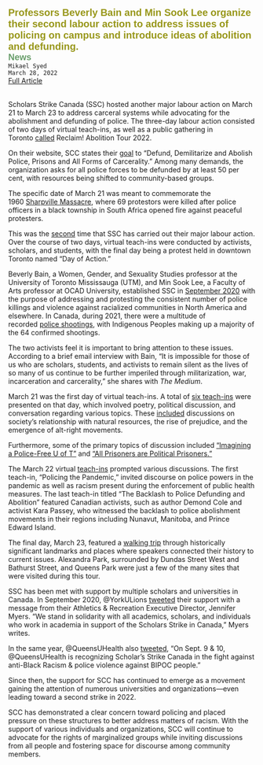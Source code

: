 <b style="color: #98971a; font-size: 20px; font-family: 'Schibsted Grotesk', sans-serif;">Professors Beverly Bain and Min Sook Lee organize their second labour action to address issues of policing on campus and introduce ideas of abolition and defunding.
</b><br>
<b style="color: #689d6a; font-size: 18px; font-family: 'Schibsted Grotesk', sans-serif;">News
</b><br>
`Mikael Syed`<br>
`March 28, 2022`<br>
[Full Article](https://themedium.ca/scholars-strike-canada-a-three-day-protest-against-policing-and-carcerality%ef%bf%bc/)<br><br>

Scholars Strike Canada (SSC) hosted another major labour action on March 21 to March 23 to address carceral systems while advocating for the abolishment and defunding of police. The three-day labour action consisted of two days of virtual teach-ins, as well as a public gathering in Toronto [called](https://rabble.ca/anti-racism/an-academic-initiative-focused-on-ending-carcerality-on-campus/) Reclaim! Abolition Tour 2022.

On their website, SCC states their [goal](https://www.scholarstrikecanada.ca/home) to “Defund, Demilitarize and Abolish Police, Prisons and All Forms of Carcerality.” Among many demands, the organization asks for all police forces to be defunded by at least 50 per cent, with resources being shifted to community-based groups.

The specific date of March 21 was meant to commemorate the 1960 [Sharpville Massacre](https://humanrights.ca/story/the-sharpeville-massacre), where 69 protestors were killed after police officers in a black township in South Africa opened fire against peaceful protesters.

This was the [second](https://www.scholarstrikecanada.ca/home) time that SSC has carried out their major labour action. Over the course of two days, virtual teach-ins were conducted by activists, scholars, and students, with the final day being a protest held in downtown Toronto named “Day of Action.”

Beverly Bain, a Women, Gender, and Sexuality Studies professor at the University of Toronto Mississauga (UTM), and Min Sook Lee, a Faculty of Arts professor at OCAD University, established SSC in [September 2020](https://www.scholarstrikecanada.ca/home) with the purpose of addressing and protesting the consistent number of police killings and violence against racialized communities in North America and elsewhere. In Canada, during 2021, there were a multitude of recorded [police shootings](https://www.thestar.com/opinion/star-columnists/2022/03/21/scholar-strike-2022-why-professors-and-students-will-hit-the-streets-in-a-show-of-resistance.html), with Indigenous Peoples making up a majority of the 64 confirmed shootings. 

The two activists feel it is important to bring attention to these issues. According to a brief email interview with Bain, “It is impossible for those of us who are scholars, students, and activists to remain silent as the lives of so many of us continue to be further imperiled through militarization, war, incarceration and carcerality,” she shares with _The Medium_.

March 21 was the first day of virtual teach-ins. A total of [six teach-ins](https://www.scholarstrikecanada.ca/) were presented on that day, which involved poetry, political discussion, and conversation regarding various topics. These [included](https://www.scholarstrikecanada.ca/) discussions on society’s relationship with natural resources, the rise of prejudice, and the emergence of alt-right movements.

Furthermore, some of the primary topics of discussion included [“Imagining a Police-Free U of T”](http://scholarstrikecanada.ca/) and [“All Prisoners are Political Prisoners.”](http://scholarstrikecanada.ca/)

The March 22 virtual [teach-ins](https://www.scholarstrikecanada.ca/) prompted various discussions. The first teach-in, “Policing the Pandemic,” invited discourse on police powers in the pandemic as well as racism present during the enforcement of public health measures. The last teach-in titled “The Backlash to Police Defunding and Abolition” featured Canadian activists, such as author Demond Cole and activist Kara Passey, who witnessed the backlash to police abolishment movements in their regions including Nunavut, Manitoba, and Prince Edward Island.

The final day, March 23, featured a [walking trip](https://www.thestar.com/opinion/star-columnists/2022/03/21/scholar-strike-2022-why-professors-and-students-will-hit-the-streets-in-a-show-of-resistance.html) through historically significant landmarks and places where speakers connected their history to current issues. Alexandra Park, surrounded by Dundas Street West and Bathurst Street, and Queens Park were just a few of the many sites that were visited during this tour.

SSC has been met with support by multiple scholars and universities in Canada. In September 2020, @YorkULions [tweeted](https://twitter.com/yorkulions/status/1303760301502930946) their support with a message from their Athletics & Recreation Executive Director, Jennifer Myers. “We stand in solidarity with all academics, scholars, and individuals who work in academia in support of the Scholars Strike in Canada,” Myers writes.

In the same year, @QueensUHealth also [tweeted](https://twitter.com/QueensUHealth/status/1303369785938452489), “On Sept. 9 & 10, @QueensUHealth is recognizing Scholar’s Strike Canada in the fight against anti-Black Racism & police violence against BIPOC people.”

Since then, the support for SCC has continued to emerge as a movement gaining the attention of numerous universities and organizations—even leading toward a second strike in 2022.

SCC has demonstrated a clear concern toward policing and placed pressure on these structures to better address matters of racism. With the support of various individuals and organizations, SCC will continue to advocate for the rights of marginalized groups while inviting discussions from all people and fostering space for discourse among community members.